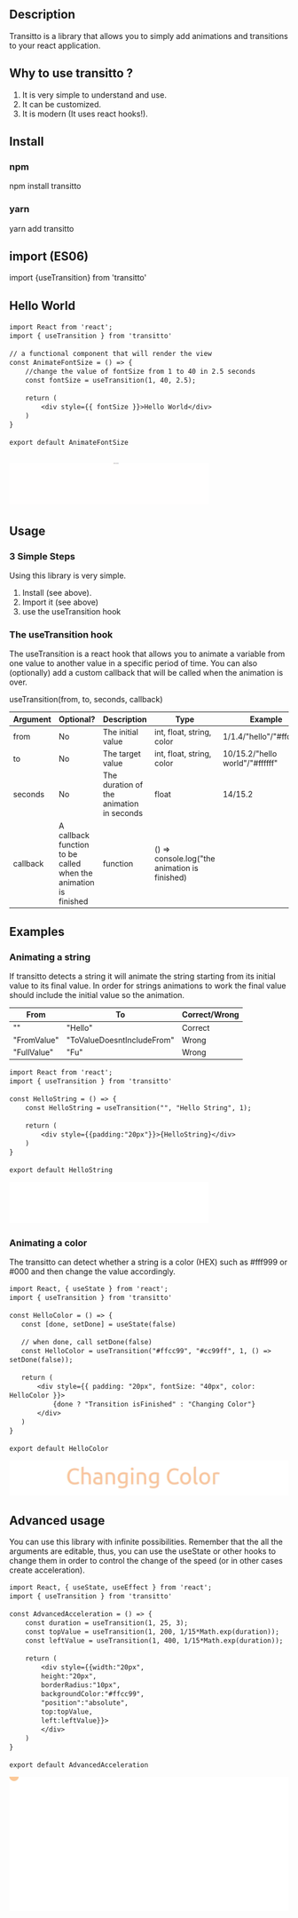 ## Description
Transitto is a library that allows you to simply add animations and transitions to your react application.

## Why to use transitto ?

1. It is very simple to understand and use.
2. It can be customized.
3. It is modern (It uses react hooks!).

## Install 

### npm
npm install transitto

### yarn 
yarn add transitto

## import (ES06)

import {useTransition} from 'transitto'

## Hello World

```
import React from 'react';
import { useTransition } from 'transitto'

// a functional component that will render the view
const AnimateFontSize = () => {
    //change the value of fontSize from 1 to 40 in 2.5 seconds
    const fontSize = useTransition(1, 40, 2.5);

    return (
        <div style={{ fontSize }}>Hello World</div>
    )
}

export default AnimateFontSize


```

![Animation in react](demo/HelloWorld.gif)

## Usage

### 3 Simple Steps
Using this library is very simple.

1. Install (see above).
2. Import it (see above)
3. use the useTransition hook

### The useTransition hook
The useTransition is a react hook that allows you to animate a variable from one value
 to another value in a specific period of time.
 You can also (optionally) add a custom callback that will be called when the animation is over.

useTransition(from, to, seconds, callback<optional>)

| Argument | Optional? | Description | Type | Example |
|---|---|---|---|---| 
| from   |  No | The initial value | int, float, string, color | 1/1.4/"hello"/"#ffcc99"
| to     | No | The target value | int, float, string, color | 10/15.2/"hello world"/"#ffffff"
| seconds | No | The duration of the animation in seconds | float | 14/15.2
| callback | A callback function to be called when the animation is finished | function | () => console.log("the animation is finished)


## Examples

### Animating a string

If transitto detects a string it will animate the string starting from its initial value to its final value. In order
 for strings animations to work the final value should include the initial value so the animation.

 | From | To | Correct/Wrong |
 |---|---|---|
 |""|"Hello"| Correct |
 | "FromValue" | "ToValueDoesntIncludeFrom" | Wrong |
 | "FullValue" | "Fu" | Wrong |

```
import React from 'react';
import { useTransition } from 'transitto'

const HelloString = () => {
    const HelloString = useTransition("", "Hello String", 1);

    return (
        <div style={{padding:"20px"}}>{HelloString}</div>
    )
}

export default HelloString
```

![Animating a string with react](demo/HelloString.gif)

### Animating a color

The transitto can detect whether a string is a color (HEX) such as #fff999 or #000 and then change 
 the value accordingly.

 ```
 import React, { useState } from 'react';
import { useTransition } from 'transitto'

const HelloColor = () => {
    const [done, setDone] = useState(false)
    
    // when done, call setDone(false)
    const HelloColor = useTransition("#ffcc99", "#cc99ff", 1, () => setDone(false));

    return (
        <div style={{ padding: "20px", fontSize: "40px", color: HelloColor }}>
            {done ? "Transition isFinished" : "Changing Color"}
        </div>
    )
}

export default HelloColor
```

![Animating colors with react](demo/HelloColor.gif)

## Advanced usage

You can use this library with infinite possibilities. Remember that the all the arguments are editable, thus, 
you can use the useState or other hooks to change them in order to control the change of the speed (or in other cases create acceleration).

```
import React, { useState, useEffect } from 'react';
import { useTransition } from 'transitto'

const AdvancedAcceleration = () => { 
    const duration = useTransition(1, 25, 3);
    const topValue = useTransition(1, 200, 1/15*Math.exp(duration));
    const leftValue = useTransition(1, 400, 1/15*Math.exp(duration));

    return (
        <div style={{width:"20px", 
        height:"20px", 
        borderRadius:"10px", 
        backgroundColor:"#ffcc99", 
        "position":"absolute",
        top:topValue,
        left:leftValue}}>
        </div>
    )
}

export default AdvancedAcceleration
```

![Advanced animation in react](demo/Advanced.gif)

